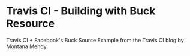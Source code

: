 # Travis CI - Building with Buck Resource
Travis CI + Facebook's Buck Source Example from the Travis CI blog by Montana Mendy. 

